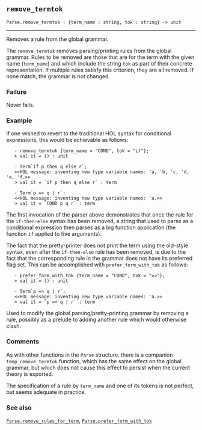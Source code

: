 ## `remove_termtok`

``` hol4
Parse.remove_termtok : {term_name : string, tok : string} -> unit
```

------------------------------------------------------------------------

Removes a rule from the global grammar.

The `remove_termtok` removes parsing/printing rules from the global
grammar. Rules to be removed are those that are for the term with the
given name (`term_name`) and which include the string `tok` as part of
their concrete representation. If multiple rules satisfy this criterion,
they are all removed. If none match, the grammar is not changed.

### Failure

Never fails.

### Example

If one wished to revert to the traditional HOL syntax for conditional
expressions, this would be achievable as follows:

``` hol4
   - remove_termtok {term_name = "COND", tok = "if"};
   > val it = () : unit

   - Term`if p then q else r`;
   <<HOL message: inventing new type variable names: 'a, 'b, 'c, 'd, 'e, 'f.>>
   > val it = `if p then q else r` : term

   - Term`p => q | r`;
   <<HOL message: inventing new type variable names: 'a.>>
   > val it = `COND p q r` : term
```

The first invocation of the parser above demonstrates that once the rule
for the `if-then-else` syntax has been removed, a string that used to
parse as a conditional expression then parses as a big function
application (the function `if` applied to five arguments).

The fact that the pretty-printer does not print the term using the
old-style syntax, even after the `if-then-else` rule has been removed,
is due to the fact that the corresponding rule in the grammar does not
have its preferred flag set. This can be accomplished with
`prefer_form_with_tok` as follows:

``` hol4
   - prefer_form_with_tok {term_name = "COND", tok = "=>"};
   > val it = () : unit

   - Term`p => q | r`;
   <<HOL message: inventing new type variable names: 'a.>>
   > val it = `p => q | r` : term
```

Used to modify the global parsing/pretty-printing grammar by removing a
rule, possibly as a prelude to adding another rule which would otherwise
clash.

### Comments

As with other functions in the `Parse` structure, there is a companion
`temp_remove_termtok` function, which has the same effect on the global
grammar, but which does not cause this effect to persist when the
current theory is exported.

The specification of a rule by `term_name` and one of its tokens is not
perfect, but seems adequate in practice.

### See also

[`Parse.remove_rules_for_term`](#Parse.remove_rules_for_term),
[`Parse.prefer_form_with_tok`](#Parse.prefer_form_with_tok)
